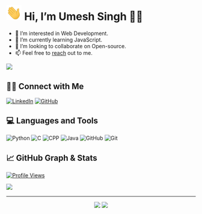 # <img src="https://raw.githubusercontent.com/ABSphreak/ABSphreak/master/gifs/Hi.gif" width="41px"> Hi, I’m Umesh Singh 👨‍💻
- 👀 I’m interested in Web Development.
- 🌱 I’m currently learning JavaScript.
- 💞️ I’m looking to collaborate on Open-source.
- 📫 Feel free to [reach](https://www.linkedin.com/in/umeshsingh19/) out to me.


<!--Trap--:)-->
<a href="https://github.com/404"><img src="https://user-images.githubusercontent.com/73097560/115834477-dbab4500-a447-11eb-908a-139a6edaec5c.gif"></a>
 
## 🤝🏻 Connect with Me
<div align="left"> 
       
[![LinkedIn](https://img.shields.io/badge/LinkedIn-0077B5?style=flat&logo=linkedin&logoColor=white)](https://www.linkedin.com/in/umeshsingh19)
[![GitHub](https://img.shields.io/badge/GitHub-333?style=flat&logo=github&logoColor=white)](https://github.com/Umesh-01)
</div>

## 💻 Languages and Tools
<div align="left"> 
<img src="https://github.com/Umesh-01/Umesh-01/blob/main/TechStack/Python.png" alt="Python" width="40" height="40"/>
<img src="https://github.com/Umesh-01/Umesh-01/blob/main/TechStack/C.png" alt="C" width="40" height="40"/>
<img src="https://github.com/Umesh-01/Umesh-01/blob/main/TechStack/C%2B%2B.png" alt="CPP" width="40" height="40"/>
<img src="https://github.com/Umesh-01/Umesh-01/blob/main/TechStack/Java.png" alt="Java" width="40" height="40"/>
<img src="https://github.com/Umesh-01/Umesh-01/blob/main/TechStack/Github.png" alt="GitHub" width="40" height="40"/>  
<img src="https://github.com/Umesh-01/Umesh-01/blob/main/TechStack/Git.png" alt="Git" width="40" height="40"/> 
  
 
<!-- <img src="https://img.shields.io/badge/Python-3776AB?style=flat&logo=python&logoColor=ffd343" height="25"> -->
<!-- <img src="https://img.shields.io/badge/Java-ED8B00?style=flat&logo=java&logoColor=white" height="25"> -->
</div>

## 📈 GitHub Graph & Stats

[![Profile Views](https://komarev.com/ghpvc/?username=Umesh-01&label=Profile%20Views&color=0e75b6&style=flat)](https://github.com/Umesh-01)

<!-- For Most Used Languages
<img src="https://github-readme-stats.vercel.app/api/top-langs/?username=Umesh-01&layout=compact&langs_count=10&theme=radical&hide=css,html,scss" alt="Umesh Singh's most used languages" /> 
 -->
<img src="https://activity-graph.herokuapp.com/graph?username=Umesh-01&theme=xcode">
  
---

<p align="center">
<img width="49%" src="https://github-readme-stats.vercel.app/api?username=Umesh-01&show_icons=true&theme=tokyonight" />
<img width="49%" src="https://github-readme-streak-stats.herokuapp.com/?user=Umesh-01&theme=tokyonight" />
</p>

<!---
Add a graph eaten by snake
Add a dino game
Add a thanks note at last
--->
